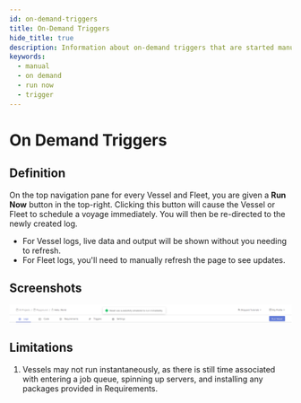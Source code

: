 ```yaml
---
id: on-demand-triggers
title: On-Demand Triggers
hide_title: true
description: Information about on-demand triggers that are started manually.
keywords:
  - manual
  - on demand
  - run now
  - trigger
---
```


# On Demand Triggers

## Definition

On the top navigation pane for every Vessel and Fleet, you are given a **Run Now** button in the top-right. Clicking this button will cause the Vessel or Fleet to schedule a voyage immediately. You will then be re-directed to the newly created log.

- For Vessel logs, live data and output will be shown without you needing to refresh.
- For Fleet logs, you'll need to manually refresh the page to see updates.

## Screenshots

![Running your Vessel On Demand](../../.gitbook/assets/on_demand_trigger.png)

## Limitations

1. Vessels may not run instantaneously, as there is still time associated with entering a job queue, spinning up servers, and installing any packages provided in Requirements.
